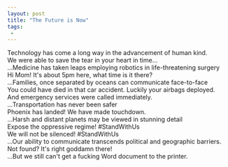 ```yaml
---
layout: post
title: "The Future is Now"
tags:
 -
---
```

<div class="frames">
  <div class="frame frame-green caption-bottom">
    <aside>Technology has come a long way in the advancement of human kind.</aside>
  </div>
  <div class="frame caption-top">
    <div class="bubble bubble-middle">
      We were able to save the tear in your heart in time...
    </div>
    <aside>...Medicine has taken leaps employing robotics in life-threatening surgery</aside>
  </div>
  <div class="frame caption-top">
    <div class="bubble bubble-middle bubble-center">
      Hi Mom! It's about 5pm here, what time is it there?
    </div>
    <aside>...Families, once separated by oceans can communicate face-to-face</aside>
  </div>
  <div class="frame caption-top">
    <div class="bubble bubble-middle bubble-right">
      You could have died in that car accident. Luckily your airbags deployed.
    </div>
    <div class="bubble bubble-bottom">
      And emergency services were called immediately.
    </div>
    <aside>...Transportation has never been safer</aside>
  </div>
  <div class="frame caption-top">
    <div class="bubble bubble-middle bubble-right">
      Phoenix has landed! We have made touchdown.
    </div>
    <aside>...Harsh and distant planets may be viewed in stunning detail</aside>
  </div>
  <div class="frame caption-top">
    <div class="bubble bubble-right bubble-middle">
      Expose the oppressive regime! #StandWithUs
    </div>
    <div class="bubble bubble-bottom">
      We will not be silenced! #StandWithUs
    </div>
    <aside>...Our ability to communicate transcends political and geographic barriers.</aside>
  </div>
  <div class="frame frame-red caption-top">
    <div class="bubble bubble-middle">
      Not found? It's right goddamn there!
    </div>
    <aside>...But we still can't get a fucking Word document to the printer.</aside>
  </div>
</div>

